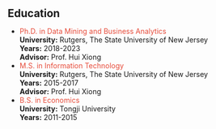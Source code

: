 <h1 id="education"></h1>

<h2 style="margin: 30px 0px 10px;">Education</h2>

<ul>
<li><span style="color:#e74d3c">Ph.D. in Data Mining and Business Analytics</span></li>
<strong>University:</strong> Rutgers, The State University of New Jersey<br>
<strong>Years:</strong> 2018-2023<br>
<strong>Advisor:</strong> Prof. Hui Xiong<br>
<li><span style="color:#e74d3c">M.S. in Information Technology</span></li>
<strong>University:</strong> Rutgers, The State University of New Jersey<br>
<strong>Years:</strong> 2015-2017<br>
<strong>Advisor:</strong> Prof. Hui Xiong<br>
<li><span style="color:#e74d3c">B.S. in Economics</span></li>
<strong>University:</strong> Tongji University<br>
<strong>Years:</strong> 2011-2015<br>
</ul>